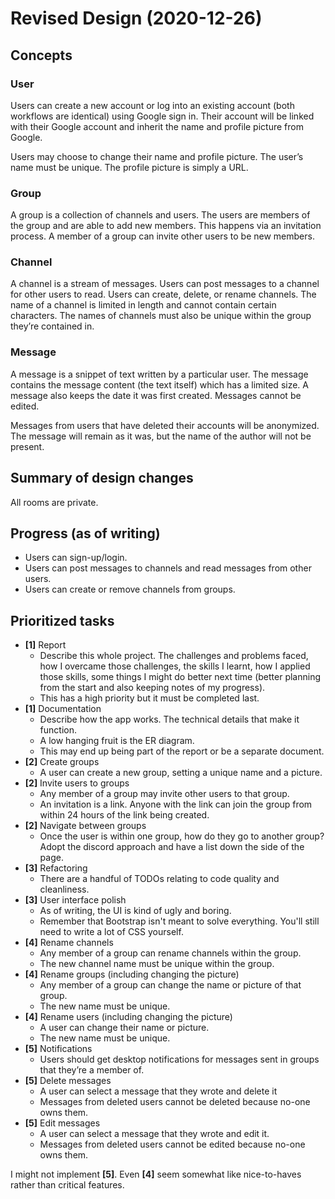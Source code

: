 # Revised Design (2020-12-26)

## Concepts

### User
Users can create a new account or log into an existing account (both workflows
are identical) using Google sign in. Their account will be linked with their
Google account and inherit the name and profile picture from Google.

Users may choose to change their name and profile picture. The user’s name must
be unique. The profile picture is simply a URL.

### Group
A group is a collection of channels and users. The users are members of the
group and are able to add new members. This happens via an invitation process. A
member of a group can invite other users to be new members.

### Channel
A channel is a stream of messages. Users can post messages to a channel for
other users to read. Users can create, delete, or rename channels. The name of a
channel is limited in length and cannot contain certain characters. The names of
channels must also be unique within the group they’re contained in.

### Message
A message is a snippet of text written by a particular user. The message
contains the message content (the text itself) which has a limited size. A
message also keeps the date it was first created. Messages cannot be edited.

Messages from users that have deleted their accounts will be anonymized. The
message will remain as it was, but the name of the author will not be present.

## Summary of design changes

All rooms are private. 

## Progress (as of writing)
 - Users can sign-up/login.
 - Users can post messages to channels and read messages from other users.
 - Users can create or remove channels from groups.

## Prioritized tasks
 - **[1]** Report
   - Describe this whole project. The challenges and problems faced, how I
     overcame those challenges, the skills I learnt, how I applied those skills,
     some things I might do better next time (better planning from the start and
     also keeping notes of my progress).
   - This has a high priority but it must be completed last.
 - **[1]** Documentation
   - Describe how the app works. The technical details that make it function.
   - A low hanging fruit is the ER diagram.
   - This may end up being part of the report or be a separate document.
 - **[2]** Create groups
   - A user can create a new group, setting a unique name and a picture.
 - **[2]** Invite users to groups
   - Any member of a group may invite other users to that group.
   - An invitation is a link. Anyone with the link can join the group from
     within 24 hours of the link being created.
 - **[2]** Navigate between groups
   - Once the user is within one group, how do they go to another group? Adopt
     the discord approach and have a list down the side of the page.
 - **[3]** Refactoring
   - There are a handful of TODOs relating to code quality and cleanliness.
 - **[3]** User interface polish
   - As of writing, the UI is kind of ugly and boring.
   - Remember that Bootstrap isn't meant to solve everything. You'll still need
     to write a lot of CSS yourself.
 - **[4]** Rename channels
   - Any member of a group can rename channels within the group.
   - The new channel name must be unique within the group.
 - **[4]** Rename groups (including changing the picture)
   - Any member of a group can change the name or picture of that group.
   - The new name must be unique.
 - **[4]** Rename users (including changing the picture)
   - A user can change their name or picture.
   - The new name must be unique.
 - **[5]** Notifications
   - Users should get desktop notifications for messages sent in groups that
     they’re a member of.
 - **[5]** Delete messages
   - A user can select a message that they wrote and delete it
   - Messages from deleted users cannot be deleted because no-one owns them.
 - **[5]** Edit messages
   - A user can select a message that they wrote and edit it.
   - Messages from deleted users cannot be edited because no-one owns them.

I might not implement **[5]**. Even **[4]** seem somewhat like nice-to-haves
rather than critical features.